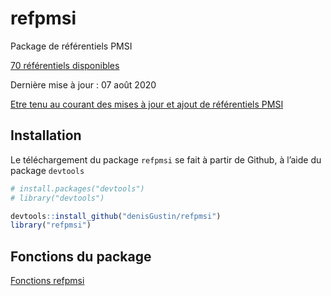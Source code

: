 
<!-- README.md is generated from README.Rmd. Please edit that file -->

# refpmsi

Package de référentiels PMSI

[70 référentiels
disponibles](https://denisgustin.github.io/refpmsi/articles/liste_ref.html)

Dernière mise à jour : 07 août 2020

[Etre tenu au courant des mises à jour et ajout de référentiels
PMSI](http://www.lespmsi.com/r-et-pmsi/)

## Installation

Le téléchargement du package `refpmsi` se fait à partir de Github, à
l’aide du package `devtools`

``` r
# install.packages("devtools")
# library("devtools")

devtools::install_github("denisGustin/refpmsi")
library("refpmsi")
```

## Fonctions du package

[Fonctions
refpmsi](https://denisgustin.github.io/refpmsi/articles/fonctions_refpmsi.html)
